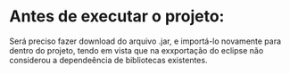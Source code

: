# **Antes de executar o projeto:**

Será preciso fazer download do arquivo .jar, e importá-lo novamente para dentro do projeto, tendo em vista que na exxportação do eclipse não considerou a dependeência de bibliotecas existentes.
